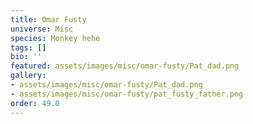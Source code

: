 ```yaml
---
title: Omar Fusty
universe: Misc
species: Monkey hehe
tags: []
bio: ''
featured: assets/images/misc/omar-fusty/Pat_dad.png
gallery:
- assets/images/misc/omar-fusty/Pat_dad.png
- assets/images/misc/omar-fusty/pat_fusty_father.png
order: 49.0
---
```

